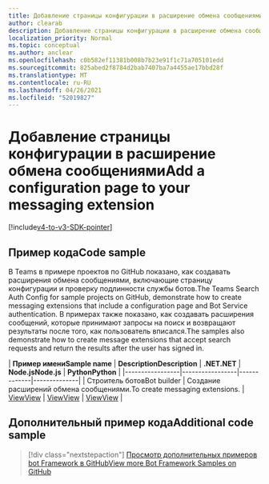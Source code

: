 ```yaml
---
title: Добавление страницы конфигурации в расширение обмена сообщениями
author: clearab
description: Добавление страницы конфигурации в расширение обмена сообщениями
localization_priority: Normal
ms.topic: conceptual
ms.author: anclear
ms.openlocfilehash: c0b582ef11381b008b7b23e91f1c71a705101edd
ms.sourcegitcommit: 825abed2f8784d2bab7407ba7a4455ae17bbd28f
ms.translationtype: MT
ms.contentlocale: ru-RU
ms.lasthandoff: 04/26/2021
ms.locfileid: "52019827"
---
```

# <a name="add-a-configuration-page-to-your-messaging-extension"></a><span data-ttu-id="0e459-103">Добавление страницы конфигурации в расширение обмена сообщениями</span><span class="sxs-lookup"><span data-stu-id="0e459-103">Add a configuration page to your messaging extension</span></span>

[!include[v4-to-v3-SDK-pointer](~/includes/v4-to-v3-pointer-me.md)]

## <a name="code-sample"></a><span data-ttu-id="0e459-104">Пример кода</span><span class="sxs-lookup"><span data-stu-id="0e459-104">Code sample</span></span>

<span data-ttu-id="0e459-105">В Teams в примере проектов по GitHub показано, как создавать расширения обмена сообщениями, включающие страницу конфигурации и проверку подлинности службы ботов.</span><span class="sxs-lookup"><span data-stu-id="0e459-105">The Teams Search Auth Config for sample projects on GitHub, demonstrate how to create messaging extensions that include a configuration page and Bot Service authentication.</span></span> <span data-ttu-id="0e459-106">В примерах также показано, как создавать расширения сообщений, которые принимают запросы на поиск и возвращают результаты после того, как пользователь вписался.</span><span class="sxs-lookup"><span data-stu-id="0e459-106">The samples also demonstrate how to create message extensions that accept search requests and return the results after the user has signed in.</span></span>

| <span data-ttu-id="0e459-107">**Пример имени**</span><span class="sxs-lookup"><span data-stu-id="0e459-107">**Sample name**</span></span> | <span data-ttu-id="0e459-108">**Description**</span><span class="sxs-lookup"><span data-stu-id="0e459-108">**Description**</span></span> | <span data-ttu-id="0e459-109">**.NET**</span><span class="sxs-lookup"><span data-stu-id="0e459-109">**.NET**</span></span> | <span data-ttu-id="0e459-110">**Node.js**</span><span class="sxs-lookup"><span data-stu-id="0e459-110">**Node.js**</span></span> | <span data-ttu-id="0e459-111">**Python**</span><span class="sxs-lookup"><span data-stu-id="0e459-111">**Python**</span></span> |
|-----------------|-----------------|-------------|--------------|
| <span data-ttu-id="0e459-112">Строитель ботов</span><span class="sxs-lookup"><span data-stu-id="0e459-112">Bot builder</span></span> | <span data-ttu-id="0e459-113">Создание расширений обмена сообщениями.</span><span class="sxs-lookup"><span data-stu-id="0e459-113">To create messaging extensions.</span></span> | [<span data-ttu-id="0e459-114">View</span><span class="sxs-lookup"><span data-stu-id="0e459-114">View</span></span>](https://github.com/microsoft/BotBuilder-Samples/tree/master/samples/csharp_dotnetcore/52.teams-messaging-extensions-search-auth-config) | [<span data-ttu-id="0e459-115">View</span><span class="sxs-lookup"><span data-stu-id="0e459-115">View</span></span>](https://github.com/microsoft/BotBuilder-Samples/tree/master/samples/javascript_nodejs/52.teams-messaging-extensions-search-auth-config) | [<span data-ttu-id="0e459-116">View</span><span class="sxs-lookup"><span data-stu-id="0e459-116">View</span></span>]( https://github.com/microsoft/BotBuilder-Samples/tree/main/samples/python/50.teams-messaging-extension-search) |

## <a name="additional-code-sample"></a><span data-ttu-id="0e459-117">Дополнительный пример кода</span><span class="sxs-lookup"><span data-stu-id="0e459-117">Additional code sample</span></span>

> [!div class="nextstepaction"]
> [<span data-ttu-id="0e459-118">Просмотр дополнительных примеров bot Framework в GitHub</span><span class="sxs-lookup"><span data-stu-id="0e459-118">View more Bot Framework Samples on GitHub</span></span>](https://github.com/microsoft/BotBuilder-Samples)
